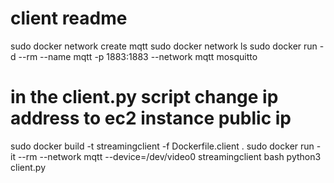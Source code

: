 # client readme
sudo docker network create mqtt
sudo docker network ls
sudo docker run -d --rm --name mqtt -p 1883:1883 --network mqtt mosquitto
# in the client.py script change ip address to ec2 instance public ip
sudo docker build -t streamingclient -f Dockerfile.client .
sudo docker run -it --rm --network mqtt --device=/dev/video0 streamingclient bash
python3 client.py


